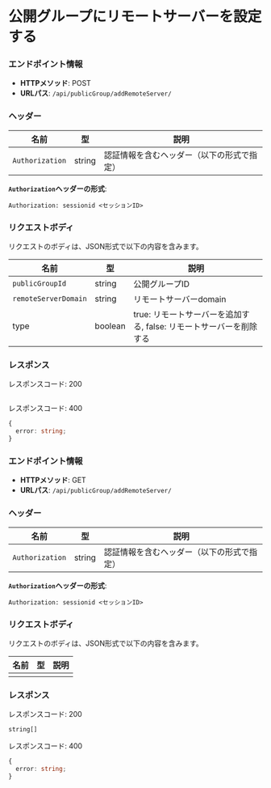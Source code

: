 # 公開グループにリモートサーバーを設定する

### エンドポイント情報

- **HTTPメソッド**: POST
- **URLパス**: `/api/publicGroup/addRemoteServer/`

### ヘッダー

| 名前            | 型     | 説明                                       |
| --------------- | ------ | ------------------------------------------ |
| `Authorization` | string | 認証情報を含むヘッダー（以下の形式で指定） |

**`Authorization`ヘッダーの形式**:

```
Authorization: sessionid <セッションID>
```

### リクエストボディ

リクエストのボディは、JSON形式で以下の内容を含みます。

| 名前        | 型     | 説明                           |
| ----------- | ------ | ------------------------------ |
| `publicGroupId` | string | 公開グループID       |
| `remoteServerDomain` | string | リモートサーバーdomain       |
| type | boolean | true: リモートサーバーを追加する, false: リモートサーバーを削除する       |

### レスポンス

レスポンスコード: 200

```ts

```

レスポンスコード: 400

```ts
{
  error: string;
}
```

### エンドポイント情報

- **HTTPメソッド**: GET
- **URLパス**: `/api/publicGroup/addRemoteServer/`

### ヘッダー

| 名前            | 型     | 説明                                       |
| --------------- | ------ | ------------------------------------------ |
| `Authorization` | string | 認証情報を含むヘッダー（以下の形式で指定） |

**`Authorization`ヘッダーの形式**:

```
Authorization: sessionid <セッションID>
```

### リクエストボディ

リクエストのボディは、JSON形式で以下の内容を含みます。

| 名前        | 型     | 説明                           |
| ----------- | ------ | ------------------------------ |
| | | |

### レスポンス

レスポンスコード: 200

```ts
string[]
```

レスポンスコード: 400

```ts
{
  error: string;
}
```